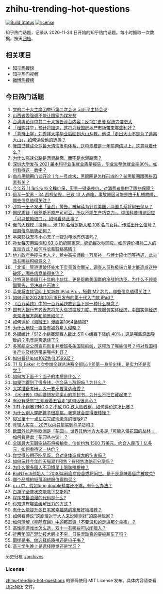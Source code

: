 # zhihu-trending-hot-questions

[![Build Status](https://github.com/justjavac/zhihu-trending-hot-questions/workflows/ci/badge.svg?branch=master)](https://github.com/justjavac/zhihu-trending-hot-questions/actions)
[![license](https://img.shields.io/github/license/justjavac/zhihu-trending-hot-questions)](https://github.com/justjavac/zhihu-trending-hot-questions/blob/master/LICENSE)

知乎热门话题，记录从 2020-11-24 日开始的知乎热门话题。每小时抓取一次数据，按天[归档](./archives)。

## 相关项目

- [知乎热搜榜](https://github.com/justjavac/zhihu-trending-top-search)
- [知乎热门视频](https://github.com/justjavac/zhihu-trending-hot-video)
- [微博热搜榜](https://github.com/justjavac/weibo-trending-hot-search)

## 今日热门话题

<!-- BEGIN -->
<!-- 最后更新时间 Wed Oct 19 2022 01:33:13 GMT+0800 (China Standard Time) -->

1. [党的二十大主席团举行第二次会议 习近平主持会议](https://www.zhihu.com/question/574863343)
1. [山西省委强调不能让国家为煤发愁](https://www.zhihu.com/question/574866016)
1. [台湾舆论评中共二十大报告涉台内容：反“独”更硬 促统力度更大](https://www.zhihu.com/question/574856773)
1. [「租购并举」预计将加速，这将为我国房地产市场带来哪些利好？](https://www.zhihu.com/question/560526531)
1. [「背母上学」刘秀祥大学毕业后回到大山从教，他说「走出大山不是为了逃离大山」，如何评价他的选择？](https://www.zhihu.com/question/560561660)
1. [我国已建成全球最大清洁发电体系，送电规模是十年前两倍以上，这意味着什么？](https://www.zhihu.com/question/560241319)
1. [为什么高速公路是沥青路面，而不是水泥路面？](https://www.zhihu.com/question/521004760)
1. [深圳大学发布 2021 届本科毕业生就业质量报告，毕业生整体就业率80%，如何看待这一数字？](https://www.zhihu.com/question/559584558)
1. [南京黑眼圈门诊开诊 1 年一号难求，黑眼圈是怎样形成的？长黑眼圈跟哪些因素有关？](https://www.zhihu.com/question/560264092)
1. [今年双 11 淘宝支持全程价保，买贵一键退差价，对消费者提供了哪些保障？](https://www.zhihu.com/question/560490826)
1. [俄军一架苏 - 34 战机坠毁，已致 13 人遇难，事故原因可能是由于机械故障，哪些信息值得关注？](https://www.zhihu.com/question/560428753)
1. [沙特一王子发出「圣战」警告，被解读为针对美国，两国关系将何去何从？](https://www.zhihu.com/question/560447875)
1. [网民质疑「俄罗斯不原产可可豆，所以不能生产巧克力」，中国科普博览回应「可以依赖进口」，如何看待此事？](https://www.zhihu.com/question/560272453)
1. [俄乌大规模「换俘」，涉 110 名俄罗斯人和 108 名乌女兵，传递出什么信号？目前俄乌局势如何？](https://www.zhihu.com/question/560395829)
1. [苹果13快充不小心充了一夜对电池有伤害吗？](https://www.zhihu.com/question/559033078)
1. [孙女每天用监控和 93 岁奶奶聊家常，奶奶每次秒回应，如何评价祖孙二人的互动方式？如何与长辈联络感情？](https://www.zhihu.com/question/560103987)
1. [地方政府争揽技术人才，给中高技师数十万房补，与博士硕士同等待遇，此举具有哪些积极意义？](https://www.zhihu.com/question/560417143)
1. [「北溪」管道遭破坏处水下实景首次曝光，调查人员称极端力量才能造成这种破坏，哪些信息值得关注？](https://www.zhihu.com/question/560593260)
1. [沙特可是美国几十年的小伙伴，更是帮助美国赢的冷战的功臣。为什么不顾美国警告，坚决减产石油？](https://www.zhihu.com/question/559354251)
1. [苹果将直接官网上架新款 iPad Pro ，搭载 M2 芯片，哪些信息值得关注？](https://www.zhihu.com/question/559895131)
1. [如何评价2022年10月18日发布的第十代入门款 iPad？](https://www.zhihu.com/question/558242808)
1. [《百万英镑》中的一百万英镑放到当下是一种什么概念？](https://www.zhihu.com/question/316289634)
1. [国有大银行齐齐表态将加大信贷投放力度、有效服务实体经济，中国实体经济未来发展方向和前景如何？](https://www.zhihu.com/question/560592632)
1. [如何评价《海贼王》漫画第1064话情报?](https://www.zhihu.com/question/560458726)
1. [为什么地球一直没有被外星人侵略？](https://www.zhihu.com/question/34363099)
1. [外媒统计「S12 小组赛观赛人数比 S11 小组赛下降约 40%」这是哪些原因导致的？电竞是否退烧了？](https://www.zhihu.com/question/560476965)
1. [多家航空公司宣布恢复并增班多条国际航线，这释放了哪些信号？将对我国相关产业及经济带来哪些利好？](https://www.zhihu.com/question/560233807)
1. [如何看待ipad10起售价3599起？](https://www.zhihu.com/question/560629094)
1. [T1 及 Faker 七次参加全球总决赛全部以小组第一身份出线，是实力还是玄学？](https://www.zhihu.com/question/559282033)
1. [如何放下面子？面子的本质是什么？](https://www.zhihu.com/question/549183199)
1. [如果你得到了很多钱，你会马上辞职吗？为什么？](https://www.zhihu.com/question/559704842)
1. [大学准备考研，大一要不要竞选班委？](https://www.zhihu.com/question/552682057)
1. [《水浒传》中阎婆惜发现梁山的那封书，为什么不把它藏起来？](https://www.zhihu.com/question/559152025)
1. [有没有感觉“三观跟着五官走”这句话很恶心？](https://www.zhihu.com/question/411304984)
1. [TI11 小组赛 RNG 0:2 不敌 OG 跌入败者组，如何评价这场比赛？](https://www.zhihu.com/question/560521537)
1. [为什么别人穿肥裤子很高挑，我穿就会显得很矮矬？](https://www.zhihu.com/question/554731582)
1. [寝室里十一点左右完成洗漱真的很晚吗?](https://www.zhihu.com/question/560344476)
1. [年轻人买车，20万以内只能买到样子货吗？](https://www.zhihu.com/question/560254720)
1. [欧盟外长声称欧洲是「花园」，世界其他地方大多是「可能入侵花园的丛林」，如何看待此「花园丛林论」？](https://www.zhihu.com/question/559385931)
1. [全球最大无瑕疵钻石将被拍卖，估价约为 1500 万美元，约合人民币 1 亿多元，如何看待这一估价？](https://www.zhihu.com/question/560599129)
1. [你觉得长期不吃早饭，会对身体造成大的伤害吗？](https://www.zhihu.com/question/559991287)
1. [如何玩转今年的天猫双11预售？有预售攻略可分享吗？](https://www.zhihu.com/question/560228314)
1. [为什么很多国人不习惯早上喝咖啡提神？](https://www.zhihu.com/question/560233283)
1. [BioNTech创始人：2030年前癌症疫苗或将问世。是不是意味着癌症被攻克?](https://www.zhihu.com/question/560293215)
1. [哪个品牌的轻薄羽绒服值得购买？](https://www.zhihu.com/question/555702917)
1. [c++中，假如long double精度还不够，有什么办法？](https://www.zhihu.com/question/559724524)
1. [白胡子全盛状态能救下艾斯吗?](https://www.zhihu.com/question/312407865)
1. [程序员最浪漫的代码是什么?](https://www.zhihu.com/question/24711491)
1. [你知道有哪些缓解压力的方式？](https://www.zhihu.com/question/559602886)
1. [有什么能提升冬日宅家幸福感的家居好物推荐？](https://www.zhihu.com/question/550634570)
1. [如何看待说“这剧情对于大人来说刚刚好”的原神玩家？](https://www.zhihu.com/question/560353376)
1. [如何理解《星际穿越》中的那首诗「不要温和的走进那个良夜」？](https://www.zhihu.com/question/26635782)
1. [高性能游戏本怎么选，双十一有哪些可以闭眼入？](https://www.zhihu.com/question/559917665)
1. [近两年国产混动技术层出不穷，日系混动真的要被超车了吗？](https://www.zhihu.com/question/554673727)
1. [同样是书，你选择纸质书还是电子书？](https://www.zhihu.com/question/559031962)
1. [高三学生晚上是选择睡觉还是学习？](https://www.zhihu.com/question/558776829)

<!-- END -->

历史归档 [./archives](./archives)

### License

[zhihu-trending-hot-questions](https://github.com/justjavac/zhihu-trending-hot-questions)
的源码使用 MIT License 发布。具体内容请查看 [LICENSE](./LICENSE) 文件。
